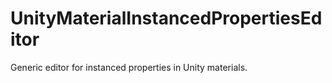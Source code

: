# UnityMaterialInstancedPropertiesEditor
Generic editor for instanced properties in Unity materials.
